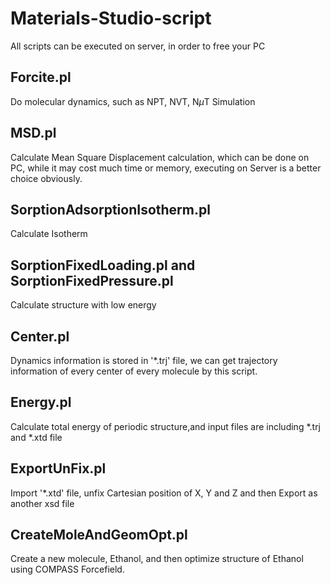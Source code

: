 # Materials-Studio-script
All scripts can be executed on server, in order to free your PC
## Forcite.pl
Do molecular dynamics, such as NPT, NVT, N$\mu$T Simulation

## MSD.pl
Calculate Mean Square Displacement calculation, which can be done on PC, while it may cost much time or memory, executing on Server is a better choice obviously.

## SorptionAdsorptionIsotherm.pl
Calculate Isotherm

## SorptionFixedLoading.pl and SorptionFixedPressure.pl
Calculate structure with low energy

## Center.pl 
Dynamics information is stored in '*.trj' file, we can get trajectory information of every center of every molecule by this script.

## Energy.pl
Calculate total energy of periodic structure,and input files are including *.trj and *.xtd file

## ExportUnFix.pl
Import '*.xtd' file, unfix Cartesian position of X, Y and Z and then Export as another xsd file

## CreateMoleAndGeomOpt.pl
Create a new molecule, Ethanol, and then optimize structure of Ethanol using COMPASS Forcefield.
